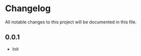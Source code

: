 # Changelog

All notable changes to this project will be documented in this file.

## 0.0.1

- Init

